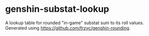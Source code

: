 # genshin-substat-lookup
A lookup table for rounded "in-game" substat sum to its roll values.
Generated using https://github.com/frzyc/genshin-rounding.
